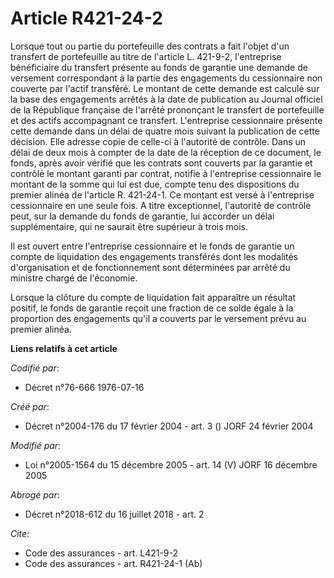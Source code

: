 # Article R421-24-2

Lorsque tout ou partie du portefeuille des contrats a fait l'objet d'un transfert de portefeuille au titre de l'article L.
421-9-2, l'entreprise bénéficiaire du transfert présente au fonds de garantie une demande de versement correspondant à la
partie des engagements du cessionnaire non couverte par l'actif transféré. Le montant de cette demande est calculé sur la
base des engagements arrêtés à la date de publication au Journal officiel de la République française de l'arrêté prononçant
le transfert de portefeuille et des actifs accompagnant ce transfert. L'entreprise cessionnaire présente cette demande dans
un délai de quatre mois suivant la publication de cette décision. Elle adresse copie de celle-ci à l'autorité de contrôle.
Dans un délai de deux mois à compter de la date de la réception de ce document, le fonds, après avoir vérifié que les
contrats sont couverts par la garantie et contrôlé le montant garanti par contrat, notifie à l'entreprise cessionnaire le
montant de la somme qui lui est due, compte tenu des dispositions du premier alinéa de l'article R. 421-24-1. Ce montant est
versé à l'entreprise cessionnaire en une seule fois. A titre exceptionnel, l'autorité de contrôle peut, sur la demande du
fonds de garantie, lui accorder un délai supplémentaire, qui ne saurait être supérieur à trois mois. 

Il est ouvert entre l'entreprise cessionnaire et le fonds de garantie un compte de liquidation des engagements transférés
dont les modalités d'organisation et de fonctionnement sont déterminées par arrêté du ministre chargé de l'économie. 

Lorsque la clôture du compte de liquidation fait apparaître un résultat positif, le fonds de garantie reçoit une fraction de
ce solde égale à la proportion des engagements qu'il a couverts par le versement prévu au premier alinéa.

**Liens relatifs à cet article**

_Codifié par_:

  - Décret n°76-666 1976-07-16

_Créé par_:

  - Décret n°2004-176 du 17 février 2004 - art. 3 () JORF 24 février 2004

_Modifié par_:

  - Loi n°2005-1564 du 15 décembre 2005 - art. 14 (V) JORF 16 décembre 2005

_Abrogé par_:

  - Décret n°2018-612 du 16 juillet 2018 - art. 2

_Cite_:

  - Code des assurances - art. L421-9-2
  - Code des assurances - art. R421-24-1 (Ab)
